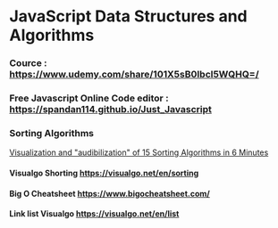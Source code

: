 # JavaScript Data Structures and Algorithms  

### Cource : <a href="https://www.udemy.com/share/101X5sB0Ibcl5WQHQ=/">https://www.udemy.com/share/101X5sB0Ibcl5WQHQ=/</a>
### Free Javascript Online Code editor : <a href="https://spandan114.github.io/Just_Javascript">https://spandan114.github.io/Just_Javascript</a>

### Sorting Algorithms 
<a href="https://youtu.be/kPRA0W1kECg">Visualization and "audibilization" of 15 Sorting Algorithms in 6 Minutes</a>
#### Visualgo Shorting <a href="https://visualgo.net/en/sorting">https://visualgo.net/en/sorting</a>
#### Big O Cheatsheet <a href="https://www.bigocheatsheet.com/">https://www.bigocheatsheet.com/<a>
#### Link list Visualgo <a href="https://visualgo.net/en/list">https://visualgo.net/en/list<a>
